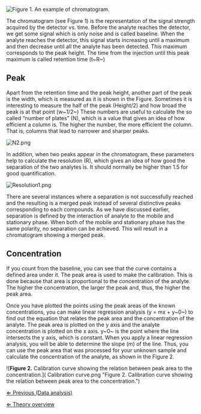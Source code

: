 ![**Figure 1.** An example of
chromatogram.]( Chromatogram.png "Figure 1. An example of chromatogram.")

The chromatogram (see Figure 1) is the representation of the signal
strength acquired by the detector vs. time. Before the analyte reaches
the detector, we get some signal which is only noise and is called
baseline. When the analyte reaches the detector, this signal starts
increasing until a maximum and then decrease until all the analyte has
been detected. This maximum corresponds to the peak height. The time
from the injection until this peak maximum is called retention time
(t~R~)

Peak
----

Apart from the retention time and the peak height, another part of the
peak is the width, which is measured as it is shown in the Figure.
Sometimes it is interesting to measure the half of the peak (Height/2)
and how broad the peak is at that point (w~1/2~) These numbers are
useful to calculate the so called “number of plates” (N), which is a
value that gives an idea of how efficient a column is. The higher the
number, the more efficient the column. That is, columns that lead to
narrower and sharper peaks.

![]( N2.png " N2.png")

In addition, when two peaks appear in the chromatogram, these parameters
help to calculate the resolution (R), which gives an idea of how good
the separation of the two analytes is. It should normally be higher than
1.5 for good quantification.

![]( Resolution1.png " Resolution1.png")

There are several instances where a separation is not successfully
reached and the resulting is a merged peak instead of several
distinctive peaks corresponding to each compounds. As we have discussed
earlier, separation is defined by the interaction of analyte to the
mobile and stationary phase. When both of the mobile and stationary
phase has the same polarity, no separation can be achieved. This will
result in a chromatogram showing a merged peak.

Concentration
-------------

If you count from the baseline, you can see that the curve contains a
defined area under it. The peak area is used to make the calibration.
This is done because that area is proportional to the concentration of
the analyte. The higher the concentration, the larger the peak and,
thus, the higher the peak area.

Once you have plotted the points using the peak areas of the known
concentrations, you can make linear regression analysis (y = mx + y~0~)
to find out the equation that relates the peak area and the
concentration of the analyte. The peak area is plotted on the y axis and
the analyte concentration is plotted on the x axis. y~0~ is the point
where the line intersects the y axis, which is constant. When you apply
a linear regression analysis, you will be able to determine the slope
(m) of the line. Thus, you can use the peak area that was processed for
your unknown sample and calculate the concentration of the analyte, as
shown in the Figure 2.

![**Figure 2.** Calibration curve showing the relation between peak area
to the
concentration.]( Calibration curve.png "Figure 2. Calibration curve showing the relation between peak area to the concentration.")

[⇐ Previous (Data analysis)](/wiki/Data_analysis "wikilink")

[⇐ Theory overview](/wiki/HPLC "wikilink")

